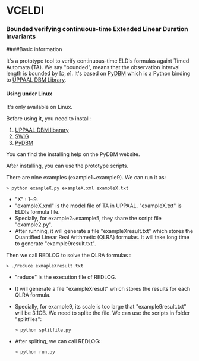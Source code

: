 # VCELDI
### Bounded verifying continuous-time Extended Linear Duration Invariants

####Basic information

It's a prototype tool to verify continuous-time ELDIs formulas againt Timed Automata (TA). We say "bounded", means that the observation interval length is bounded by $[b,e]$. It's based on [PyDBM](http://people.cs.aau.dk/~adavid/UDBM/python.html) which is a Python binding to [UPPAAL DBM Library](http://people.cs.aau.dk/~adavid/UDBM/index.html).

#### Using under Linux

It's only available on Linux.

Before using it, you need to install:

1. [UPPAAL DBM libarary](http://people.cs.aau.dk/~adavid/UDBM/index.html)
2. [SWIG](http://www.swig.org/)
3. [PyDBM](http://people.cs.aau.dk/~adavid/UDBM/python.html)


You can find the installing help on the PyDBM website.

After installing, you can use the prototype scripts.

There are nine examples (example1~example9). We can run it as:

```shell
> python exampleX.py exampleX.xml exampleX.txt
```

* "X" : 1~9.
* "exampleX.xml" is the model file of TA in UPPAAL. "exampleX.txt" is ELDIs formula file.
* Specially, for example2~example5, they share the script file "example2.py".
* After running, it will generate a file "exampleXresult.txt" which stores the Quantified Linear Real Arithmetic (QLRA) formulas. It will take long time to generate "example9result.txt".


Then we call REDLOG to solve the QLRA formulas :

```shell
> ./reduce exmapleXresult.txt
```

* "reduce" is the execution file of REDLOG.

* It will generate a file "exampleXresult" which stores the results for each QLRA formula.

* Specially, for example9, its scale is too large that "example9result.txt" will be 3.1GB. We need to splite the file. We can use the scripts in folder "splitfiles":

  ```shell
  > python splitfile.py
  ```

* After spliting, we can call REDLOG:

  ```shell
  > python run.py
  ```







